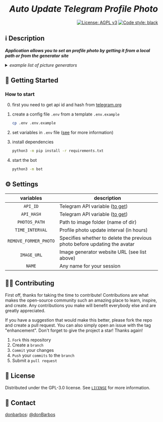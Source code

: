<h1 align="right"><em>Auto Update Telegram Profile Photo</em></h1>

<p align="right">
<a href="https://github.com/donBarbos/telegram-bot-template/blob/main/LICENSE"><img src="https://img.shields.io/badge/License-AGPL_v3-blue.svg?style=plastic" alt="License: AGPL v3"></a>
<a href="https://github.com/psf/black"><img src="https://img.shields.io/badge/code%20style-black-000000.svg?style=plastic" alt="Code style: black"></a>
<p>

## ℹ️ Description

**_Application allows you to set an profile photo by getting it from a local path or from the generator site_**

<details>
<summary><em>example list of picture generators</em></summary>
  <ul>
    <li> https://thispersondoesnotexist.com/image </li>
    <li> https://loremflickr.com/360/360 </li>
    <li> https://placekitten.com/640/640 </li>
    <li> https://www.fillmurray.com/720/720 </li>
    <li> https://picsum.photos/1024/1024 </li>
  </ul>
</details>

## 🚀 Getting Started

### How to start

0. first you need to get api id and hash from [telegram.org](https://my.telegram.org)

1. create a config file `.env` from a template `.env.example`
    ```bash
    cp .env .env.example
    ```
2. set variables in `.env` file ([see](#%EF%B8%8F-settings) for more information)

3. install dependencies
    ```bash
    python3 -m pip install -r requirements.txt
    ```
4. start the bot
    ```bash
    python3 -m bot
    ```

## ⚙️ Settings

|       variables       | description                                                               |
| :-------------------: | ------------------------------------------------------------------------- |
|       `API_ID`        | Telegram API variable ([to get](https://my.telegram.org))                 |
|      `API_HASH`       | Telegram API variable ([to get](https://my.telegram.org))                 |
|     `PHOTOS_PATH`     | Path to image folder (name of dir)                                        |
|    `TIME_INTERVAL`    | Profile photo update interval (in hours)                                  |
| `REMOVE_FORMER_PHOTO` | Specifies whether to delete the previous photo before updating the avatar |
|      `IMAGE_URL`      | Image generator website URL (see list above)                              |
|        `NAME`         | Any name for your session                                                 |

## 👷🏾 Contributing

First off, thanks for taking the time to contribute! Contributions are what makes the open-source community such an amazing place to learn, inspire, and create. Any contributions you make will benefit everybody else and are greatly appreciated.

If you have a suggestion that would make this better, please fork the repo and create a pull request. You can also simply open an issue with the tag "enhancement". Don't forget to give the project a star! Thanks again!

1. `Fork` this repository
2. Create a `branch`
3. `Commit` your changes
4. `Push` your `commits` to the `branch`
5. Submit a `pull request`

## 📝 License

Distributed under the GPL-3.0 license. See [`LICENSE`](./LICENSE) for more information.

## 📢 Contact

[donbarbos](https://github.com/donBarbos): [@donBarbos](https://t.me/donbarbos)
